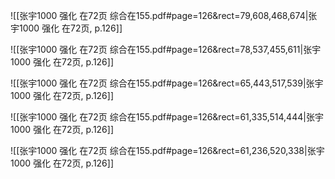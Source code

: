 ![[张宇1000 强化 在72页 综合在155.pdf#page=126&rect=79,608,468,674|张宇1000 强化 在72页, p.126]]



![[张宇1000 强化 在72页 综合在155.pdf#page=126&rect=78,537,455,611|张宇1000 强化 在72页, p.126]]



![[张宇1000 强化 在72页 综合在155.pdf#page=126&rect=65,443,517,539|张宇1000 强化 在72页, p.126]]



![[张宇1000 强化 在72页 综合在155.pdf#page=126&rect=61,335,514,444|张宇1000 强化 在72页, p.126]]



![[张宇1000 强化 在72页 综合在155.pdf#page=126&rect=61,236,520,338|张宇1000 强化 在72页, p.126]]

